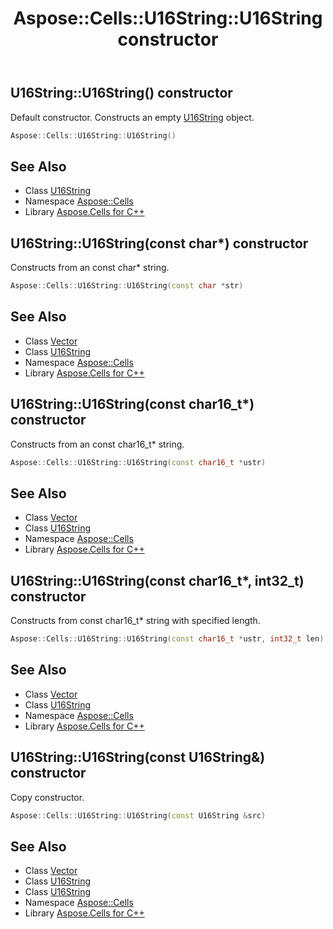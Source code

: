 ﻿---
title: Aspose::Cells::U16String::U16String constructor
linktitle: U16String
second_title: Aspose.Cells for C++ API Reference
description: 'Aspose::Cells::U16String::U16String constructor. Default constructor. Constructs an empty U16String object in C++.'
type: docs
weight: 100
url: /cpp/aspose.cells/u16string/u16string/
---
## U16String::U16String() constructor


Default constructor. Constructs an empty [U16String](../) object.

```cpp
Aspose::Cells::U16String::U16String()
```

## See Also

* Class [U16String](../)
* Namespace [Aspose::Cells](../../)
* Library [Aspose.Cells for C++](../../../)
## U16String::U16String(const char*) constructor


Constructs from an const char* string.

```cpp
Aspose::Cells::U16String::U16String(const char *str)
```

## See Also

* Class [Vector](../../vector/)
* Class [U16String](../)
* Namespace [Aspose::Cells](../../)
* Library [Aspose.Cells for C++](../../../)
## U16String::U16String(const char16_t*) constructor


Constructs from an const char16_t* string.

```cpp
Aspose::Cells::U16String::U16String(const char16_t *ustr)
```

## See Also

* Class [Vector](../../vector/)
* Class [U16String](../)
* Namespace [Aspose::Cells](../../)
* Library [Aspose.Cells for C++](../../../)
## U16String::U16String(const char16_t*, int32_t) constructor


Constructs from const char16_t* string with specified length.

```cpp
Aspose::Cells::U16String::U16String(const char16_t *ustr, int32_t len)
```

## See Also

* Class [Vector](../../vector/)
* Class [U16String](../)
* Namespace [Aspose::Cells](../../)
* Library [Aspose.Cells for C++](../../../)
## U16String::U16String(const U16String\&) constructor


Copy constructor.

```cpp
Aspose::Cells::U16String::U16String(const U16String &src)
```

## See Also

* Class [Vector](../../vector/)
* Class [U16String](../)
* Class [U16String](../)
* Namespace [Aspose::Cells](../../)
* Library [Aspose.Cells for C++](../../../)
